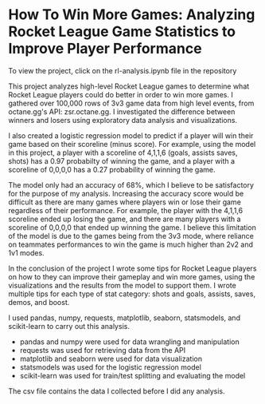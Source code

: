 # How To Win More Games: Analyzing Rocket League Game Statistics to Improve Player Performance

To view the project, click on the rl-analysis.ipynb file in the repository

This project analyzes high-level Rocket League games to determine what Rocket League players could do better in order to win more games. I gathered over 100,000 rows of 3v3 game data from high level events, from octane.gg's API: zsr.octane.gg. I investigated the difference between winners and losers using exploratory data analysis and visualizations.

I also created a logistic regression model to predict if a player will win their game based on their scoreline (minus score). For example, using the model in this project, a player with a scoreline of 4,1,1,6 (goals, assists saves, shots) has a 0.97 probabilty of winning the game, and a player with a scoreline of 0,0,0,0 has a 0.27 probability of winning the game.

The model only had an accuracy of 68%, which I believe to be satisfactory for the purpose of my analysis. Increasing the accuracy score would be difficult as there are many games where players win or lose their game regardless of their performance. For example, the player with the 4,1,1,6 scoreline ended up losing the game, and there are many players with a scoreline of 0,0,0,0 that ended up winning the game. I believe this limitation of the model is due to the games being from the 3v3 mode, where reliance on teammates performances to win the game is much higher than 2v2 and 1v1 modes.

In the conclusion of the project I wrote some tips for Rocket League players on how to they can improve their gameplay and win more games, using the visualizations and the results from the model to support them. I wrote multiple tips for each type of stat category: shots and goals, assists, saves, demos, and boost.

I used pandas, numpy, requests, matplotlib, seaborn, statsmodels, and scikit-learn to carry out this analysis.
- pandas and numpy were used for data wrangling and manipulation
- requests was used for retrieving data from the API
- matplotlib and seaborn were used for data visualization
- statsmodels was used for the logistic regression model
- scikit-learn was used for train/test splitting and evaluating the model

The csv file contains the data I collected before I did any analysis.
